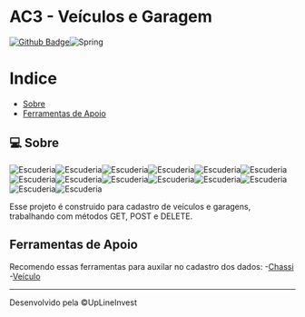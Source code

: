 # AC3 - Veículos e Garagem
[![Github Badge](https://img.shields.io/badge/GitHub-100000?style=for-the-badge&logo=github&logoColor=white)](https://github.com/Cesar-Almeida)![Spring](https://img.shields.io/badge/Spring-6DB33F?style=for-the-badge&logo=spring&logoColor=white)


# Indice

- [Sobre](#-sobre)
- [Ferramentas de Apoio](#-ferramentas-de-apoio) 
## 💻 Sobre

![Escuderia](https://aleen42.github.io/badges/src/lamborghini.svg)![Escuderia](https://aleen42.github.io/badges/src/bugatti.svg)![Escuderia](https://aleen42.github.io/badges/src/porsche.svg)![Escuderia](https://aleen42.github.io/badges/src/tesla.svg)![Escuderia](https://aleen42.github.io/badges/src/ferrari.svg)![Escuderia](https://aleen42.github.io/badges/src/toyota.svg)![Escuderia](https://aleen42.github.io/badges/src/mitsubishi.svg)![Escuderia](https://aleen42.github.io/badges/src/maserati.svg)![Escuderia](https://aleen42.github.io/badges/src/marussia.svg)![Escuderia](https://aleen42.github.io/badges/src/koenigsegg.svg)![Escuderia](https://aleen42.github.io/badges/src/bmw.svg)![Escuderia](https://aleen42.github.io/badges/src/land_rover.svg)![Escuderia](https://aleen42.github.io/badges/src/mercedes_benz.svg)![Escuderia](https://aleen42.github.io/badges/src/audi.svg)


Esse projeto é construido para cadastro de veículos e garagens, trabalhando com métodos GET, POST e DELETE.

## Ferramentas de Apoio
 Recomendo essas ferramentas para auxilar no cadastro dos dados:
-[Chassi](https://geradorbrasileiro.com/chassi.html)
-[Veículo](https://geradorbrasileiro.com/veiculo.html)

---
Desenvolvido pela ©UpLineInvest

